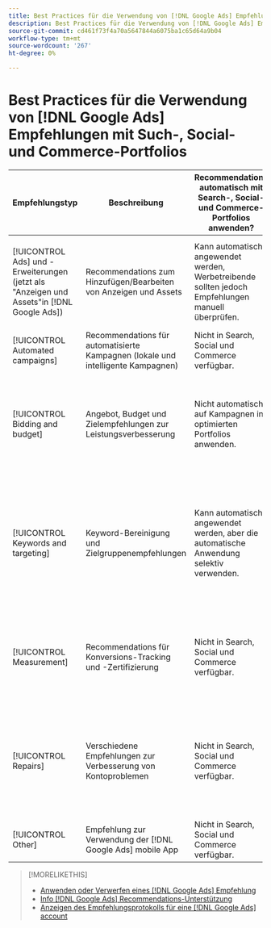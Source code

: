 ```yaml
---
title: Best Practices für die Verwendung von [!DNL Google Ads] Empfehlungen mit Portfolios
description: Best Practices für die Verwendung von [!DNL Google Ads] Empfehlungen mit Ihren Such-, Social- und Commerce-Portfolios.
source-git-commit: cd461f73f4a70a5647844a6075ba1c65d64a9b04
workflow-type: tm+mt
source-wordcount: '267'
ht-degree: 0%

---
```


# Best Practices für die Verwendung von [!DNL Google Ads] Empfehlungen mit Such-, Social- und Commerce-Portfolios

| Empfehlungstyp | Beschreibung | Recommendations automatisch mit Search-, Social- und Commerce-Portfolios anwenden? | Kommentare |
|--- |--- |--- |--- |
| [!UICONTROL Ads] und -Erweiterungen (jetzt als &quot;Anzeigen und Assets&quot;in [!DNL Google Ads]) | Recommendations zum Hinzufügen/Bearbeiten von Anzeigen und Assets | Kann automatisch angewendet werden, Werbetreibende sollten jedoch Empfehlungen manuell überprüfen. | Die Überprüfung von Empfehlungen ist erforderlich, um sicherzustellen, dass responsive Suchanzeigen an die Anforderungen von Werbetreibenden angepasst werden. |
| [!UICONTROL Automated campaigns] | Recommendations für automatisierte Kampagnen (lokale und intelligente Kampagnen) | Nicht in Search, Social und Commerce verfügbar. | — |
| [!UICONTROL Bidding and budget] | Angebot, Budget und Zielempfehlungen zur Leistungsverbesserung | Nicht automatisch auf Kampagnen in optimierten Portfolios anwenden. | Aktuelle Empfehlungen können für Ihre Zwecke eindimensional sein. Beispiel: [!DNL Google Ads] empfiehlt eine Erhöhung des Ziel-CPA ohne Berücksichtigung des Budgets, wenn die Klicks für eine Kampagne sinken. |
| [!UICONTROL Keywords and targeting] | Keyword-Bereinigung und Zielgruppenempfehlungen | Kann automatisch angewendet werden, aber die automatische Anwendung selektiv verwenden. | Verwenden Sie die Keyword-Bereinigung und die Entfernung von Redundanzen in allen Kampagnen, vermeiden Sie jedoch weitere Automatisierung (z. B. die automatische Erstellung dynamischer Suchanzeigen oder die automatische Erweiterung von Zielgruppen). |
| [!UICONTROL Measurement] | Recommendations für Konversions-Tracking und -Zertifizierung | Nicht in Search, Social und Commerce verfügbar. | Diese Empfehlungen können sich auf die Leistung auswirken. Wenden Sie sich an Ihr Empfehlungs-Account-Team, um die Vor- und Nachteile einer Adobe zu besprechen, bevor Sie sie anwenden. |
| [!UICONTROL Repairs] | Verschiedene Empfehlungen zur Verbesserung von Kontoproblemen | Nicht in Search, Social und Commerce verfügbar. | Regelmäßige manuelle Überprüfung von Reparaturempfehlungen in [!DNL Google Ads]. Dieser Empfehlungstyp ist eine gute Möglichkeit, nicht genehmigte Anzeigen, Feed-Probleme, Tracking-Probleme usw. zu identifizieren. |
| [!UICONTROL Other] | Empfehlung zur Verwendung der [!DNL Google Ads] mobile App | Nicht in Search, Social und Commerce verfügbar. | — |

>[!MORELIKETHIS]
>
>* [Anwenden oder Verwerfen eines [!DNL Google Ads] Empfehlung](google-recommendation-apply-dismiss.md)
>* [Info [!DNL Google Ads] Recommendations-Unterstützung](google-recommendation-support.md)
>* [Anzeigen des Empfehlungsprotokolls für eine [!DNL Google Ads] account](google-recommendation-view-log.md)


